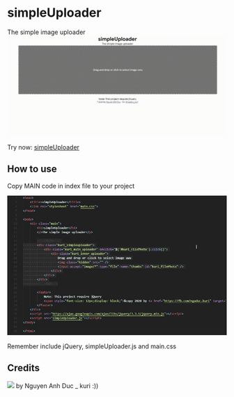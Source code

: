 # simpleUploader
The simple image uploader
<img src="https://raw.githubusercontent.com/ngaduc/simpleUploader/main/scr.gif">

Try now: <a href="https://ngaduc.github.io/simpleUploader/">simpleUploader</a>
## How to use

Copy MAIN code in index file to your project

<img src="https://raw.githubusercontent.com/ngaduc/simpleUploader/main/screenshot2.png">

Remember include jQuery, simpleUploader.js and main.css

## Credits
<img src="https://i.imgur.com/kNutZpI.png" width="100px">
by Nguyen Anh Duc _ kuri :))
